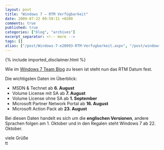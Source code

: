 ```yaml
---
layout: post
title: "Windows 7 – RTM Verfügbarkeit"
date: 2009-07-22 09:59:11 +0200
comments: true
published: true
categories: ["blog", "archives"]
excerpt_separator: <!-- more -->
tags: []
alias: ["/post/Windows-7-e28093-RTM-Verfugbarkeit.aspx", "/post/windows-7-e28093-rtm-verfugbarkeit.aspx"]
---
```

<!-- more -->
{% include imported_disclaimer.html %}
<p>Wie im <a href="http://windowsteamblog.com/blogs/windows7/archive/2009/07/21/when-will-you-get-windows-7-rtm.aspx">Windows 7 Team Blog</a> zu lesen ist steht nun das RTM Datum fest.</p>  <p>Die wichtigsten Daten im Überblick:</p>  <ul>   <li>MSDN &amp; Technet ab <strong>6. August</strong>&#160;</li>    <li>Volume License mit SA ab <strong>7. August</strong></li>    <li>Volume License ohne SA ab <strong>1. September</strong></li>    <li>Microsoft Partner Network Portal ab <strong>16. August</strong></li>    <li>Microsoft Action Pack ab <strong>23. August</strong></li> </ul>  <p>Bei diesen Daten handelt es sich um die <strong>englischen Versionen</strong>, andere Sprachen folgen am 1. Oktober und in den Regalen steht Windows 7 ab 22. Oktober.</p>  <p>viele Grüße    <br />tt</p>
